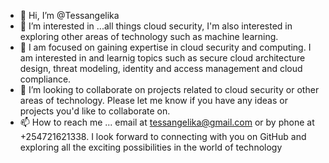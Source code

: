- 👋 Hi, I’m @Tessangelika
- 👀 I’m interested in ...all things cloud security, I'm also interested in exploring other areas of technology such as machine learning.
- 🌱 I am focused on gaining expertise in cloud security and computing. I am interested in and learnig topics such as secure cloud architecture design, threat modeling, identity and access management and cloud compliance.
- 💞️ I’m looking to collaborate on projects related to cloud security or other areas of technology. Please let me know if you have any ideas or projects you'd like to collaborate on.
- 📫 How to reach me ...
   email at tessangelika@gmail.com or by phone at +254721621338. I look forward to connecting with you on GitHub and exploring all the exciting possibilities in the world of technology

<!---
Tessangelika/Tessangelika is a ✨ special ✨ repository because its `README.md` (this file) appears on your GitHub profile.
You can click the Preview link to take a look at your changes.
--->
